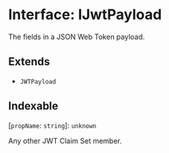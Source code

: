 # Interface: IJwtPayload

The fields in a JSON Web Token payload.

## Extends

- `JWTPayload`

## Indexable

\[`propName`: `string`\]: `unknown`

Any other JWT Claim Set member.

